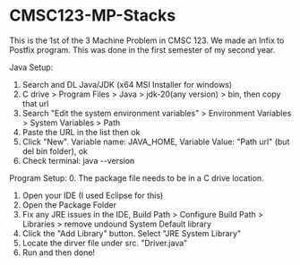 # CMSC123-MP-Stacks
This is the 1st of the 3 Machine Problem in CMSC 123. We made an Infix to Postfix program.  This was done in the first semester of my second year.

Java Setup:
1. Search and DL Java/JDK (x64 MSI Installer for windows)
2. C drive > Program Files > Java > jdk-20(any version) > bin, then copy that url
3. Search "Edit the system environment variables" > Environment Variables > System Variables > Path
4. Paste the URL in the list then ok
5. Click "New". Variable name: JAVA_HOME, Variable Value: "Path url" (but del bin folder), ok
6. Check terminal: java --version

Program Setup:
0. The package file needs to be in a C drive location.
1. Open your IDE (I used Eclipse for this)
2. Open the Package Folder
3. Fix any JRE issues in the IDE, Build Path > Configure Build Path > Libraries > remove undound System Default library
4. Click the "Add Library" button. Select "JRE System Library"
5. Locate the dirver file under src. "Driver.java"
6. Run and then done!